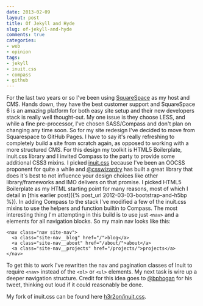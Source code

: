 ```yaml
---
date: 2013-02-09
layout: post
title: Of Jekyll and Hyde
slug: of-jekyll-and-hyde
comments: true
categories:
- web
- opinion
tags:
- jekyll
- inuit.css
- compass
- github
---
```


For the last two years or so I've been using [SquareSpace](http://squarespace.com) as my host and CMS. Hands down, they have the best customer support and SquareSpace 6 is an amazing platform for both easy site setup and their new developers stack is really well thought-out.
My one issue is they choose LESS, and while a fine pre-processor, I've chosen SASS/Compass and don't plan on changing any time soon.
So for my site redesign I've decided to move from Squarespace to GitHub Pages. I have to say it's really refreshing to completely build a site from scratch again, as opposed to working with a more structured CMS. For this design my toolkit is HTML5 Boilerplate, inuit.css library and I invited Compass to the party to provide some additional CSS3 mixins.
I picked [inuit.css](http://inuitcss.com) because I've been an OOCSS proponent for quite a while and [@csswizardry](http://csswizardry.com) has built a great library that does it's best to not influence your design choices like other library/frameworks and IMO delivers on that promise.
I picked HTML5 Boilerplate as my HTML starting point for many reasons, most of which I detail in [this earlier post]({% post_url 2012-03-03-bootstrap-and-h5bp %}).
In adding Compass to the stack I've modified a few of the inuit.css mixins to use the helpers and function builtin to Compass. 
The most interesting thing I'm attempting in this build is to use just `<nav>` and a elements for all navigation blocks. So my main nav looks like this:

    <nav class="nav site-nav">
      <a class="site-nav__blog" href="/">blog</a>
      <a class="site-nav__about" href="/about/">about</a>
      <a class="site-nav__projects" href="/projects/">projects</a>
    </nav>

To get this to work I've rewritten the nav and pagination classes of Inuit to require `<nav>` instead of the `<ol>` or `<ul>` elements. My next task is wire up a deeper navigation structure. Credit for this idea goes to [@bphogan](http://twitter.com/bphogan/) for his tweet, thinking out loud if it could reasonably be done. 

My fork of inuit.css can be found here [h3r2on/inuit.css](https://github.com/h3r2on/inuit.css).